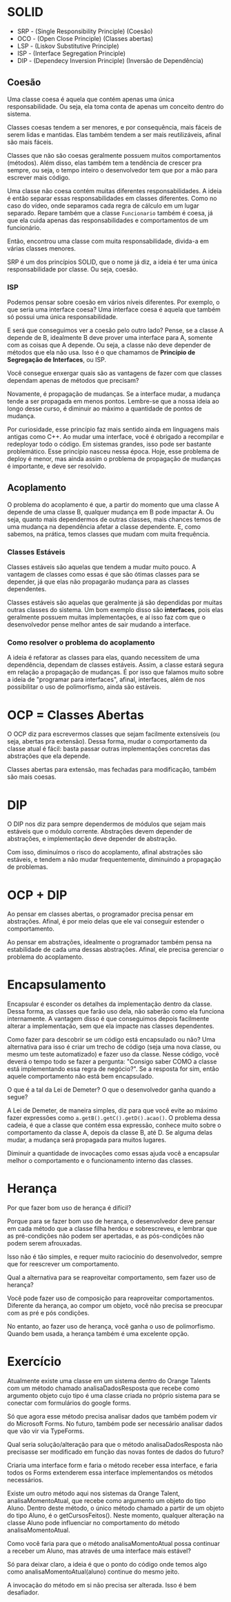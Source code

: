 # SOLID

* SRP - (Single Responsibility Principle) (Coesão)
* OCO - (Open Close Principle) (Classes abertas)
* LSP - (Liskov Substitutive Principle)
* ISP - (Interface Segregation Principle)
* DIP - (Dependecy Inversion Principle) (Inversão de Dependência)

## Coesão

Uma classe coesa é aquela que contém apenas uma única responsabilidade. Ou seja, ela toma conta de apenas um conceito dentro do sistema.

Classes coesas tendem a ser menores, e por consequência, mais fáceis de serem lidas e mantidas. Elas também tendem a ser mais reutilizáveis, afinal são mais fáceis.

Classes que não são coesas geralmente possuem muitos comportamentos (métodos). Além disso, elas também tem a tendência de crescer pra sempre, ou seja, o tempo inteiro o desenvolvedor tem que por a mão para escrever mais código.


Uma classe não coesa contém muitas diferentes responsabilidades. A ideia é então separar essas responsabilidades em classes diferentes. Como no caso do vídeo, onde separamos cada regra de cálculo em um lugar separado. Repare também que a classe `Funcionario` também é coesa, já que ela cuida apenas das responsabilidades e comportamentos de um funcionário.

Então, encontrou uma classe com muita responsabilidade, divida-a em várias classes menores.

SRP é um dos princípios SOLID, que o nome já diz, a ideia é ter uma única responsabilidade por classe. Ou seja, coesão.

### ISP


Podemos pensar sobre coesão em vários níveis diferentes. Por exemplo, o que seria uma interface coesa? Uma interface coesa é aquela que também só possui uma única responsabilidade.

E será que conseguimos ver a coesão pelo outro lado? Pense, se a classe A depende de B, idealmente B deve prover uma interface para A, somente com as coisas que A depende. Ou seja, a classe não deve depender de métodos que ela não usa. Isso é o que chamamos de **Princípio de Segregação de Interfaces**, ou ISP.

Você consegue enxergar quais são as vantagens de fazer com que classes dependam apenas de métodos que precisam?


Novamente, é propagação de mudanças. Se a interface mudar, a mudança tende a ser propagada em menos pontos. Lembre-se que a nossa ideia ao longo desse curso, é diminuir ao máximo a quantidade de pontos de mudança.

Por curiosidade, esse princípio faz mais sentido ainda em linguagens mais antigas como C++. Ao mudar uma interface, você é obrigado a recompilar e redeployar todo o código. Em sistemas grandes, isso pode ser bastante problemático. Esse princípio nasceu nessa época. Hoje, esse problema de deploy é menor, mas ainda assim o problema de propagação de mudanças é importante, e deve ser resolvido.

## Acoplamento

O problema do acoplamento é que, a partir do momento que uma classe A depende de uma classe B, qualquer mudança em B pode impactar A. Ou seja, quanto mais dependermos de outras classes, mais chances temos de uma mudança na dependência afetar a classe dependente. E, como sabemos, na prática, temos classes que mudam com muita frequência.

### Classes Estáveis


Classes estáveis são aquelas que tendem a mudar muito pouco. A vantagem de classes como essas é que são ótimas classes para se depender, já que elas não propagarão mudança para as classes dependentes.

Classes estáveis são aquelas que geralmente já são dependidas por muitas outras classes do sistema. Um bom exemplo disso são **interfaces**, pois elas geralmente possuem muitas implementações, e aí isso faz com que o desenvolvedor pense melhor antes de sair mudando a interface.

### Como resolver o problema do acoplamento

A ideia é refatorar as classes para elas, quando necessitem de uma dependência, dependam de classes estáveis. Assim, a classe estará segura em relação a propagação de mudanças. É por isso que falamos muito sobre a ideia de "programar para interfaces", afinal, interfaces, além de nos possibilitar o uso de polimorfismo, ainda são estáveis.

# OCP = Classes Abertas

O OCP diz para escrevermos classes que sejam facilmente extensíveis (ou seja, abertas pra extensão). Dessa forma, mudar o comportamento da classe atual é fácil: basta passar outras implementações concretas das abstrações que ela depende.

Classes abertas para extensão, mas fechadas para modificação, também são mais coesas.

# DIP

O DIP nos diz para sempre dependermos de módulos que sejam mais estáveis que o módulo corrente. Abstrações devem depender de abstrações, e implementação deve depender de abstração.

Com isso, diminuímos o risco do acoplamento, afinal abstrações são estáveis, e tendem a não mudar frequentemente, diminuindo a propagação de problemas.

# OCP + DIP

Ao pensar em classes abertas, o programador precisa pensar em abstrações. Afinal, é por meio delas que ele vai conseguir estender o comportamento.

Ao pensar em abstrações, idealmente o programador também pensa na estabilidade de cada uma dessas abstrações. Afinal, ele precisa gerenciar o problema do acoplamento.

# Encapsulamento

Encapsular é esconder os detalhes da implementação dentro da classe. Dessa forma, as classes que farão uso dela, não saberão como ela funciona internamente. A vantagem disso é que conseguimos depois facilmente alterar a implementação, sem que ela impacte nas classes dependentes.

Como fazer para descobrir se um código está encapsulado ou não?
Uma alternativa para isso é criar um trecho de código (seja uma nova classe, ou mesmo um teste automatizado) e fazer uso da classe. Nesse código, você deverá o tempo todo se fazer a pergunta: "Consigo saber COMO a classe está implementando essa regra de negócio?". Se a resposta for sim, então aquele comportamento não está bem encapsulado.

O que é a tal da Lei de Demeter? O que o desenvolvedor ganha quando a segue?

A Lei de Demeter, de maneira simples, diz para que você evite ao máximo fazer expressões como `a.getB().getC().getD().acao()`. O problema dessa cadeia, é que a classe que contém essa expressão, conhece muito sobre o comportamento da classe A, depois da classe B, até D. Se alguma delas mudar, a mudança será propagada para muitos lugares.

Diminuir a quantidade de invocações como essas ajuda você a encapsular melhor o comportamento e o funcionamento interno das classes.

# Herança

Por que fazer bom uso de herança é difícil?

Porque para se fazer bom uso de herança, o desenvolvedor deve pensar em cada método que a classe filha herdou e sobrescreveu, e lembrar que as pré-condições não podem ser apertadas, e as pós-condições não podem serem afrouxadas.

Isso não é tão simples, e requer muito raciocínio do desenvolvedor, sempre que for reescrever um comportamento.

Qual a alternativa para se reaproveitar comportamento, sem fazer uso de herança?

Você pode fazer uso de composição para reaproveitar comportamentos. Diferente da herança, ao compor um objeto, você não precisa se preocupar com as pré e pós condições.

No entanto, ao fazer uso de herança, você ganha o uso de polimorfismo. Quando bem usada, a herança também é uma excelente opção.

# Exercício

Atualmente existe uma classe em um sistema dentro do Orange Talents com um método chamado analisaDadosResposta que recebe como argumento objeto cujo tipo é uma classe criada no próprio sistema para se conectar com formulários do google forms.

Só que agora esse método precisa analisar dados que também podem vir do Microsoft Forms. No futuro, também pode ser necessário analisar dados que vão vir via TypeForms.

Qual seria solução/alteração para que o método analisaDadosResposta não precisasse ser modificado em função das novas fontes de dados do futuro?

Criaria uma interface form e faria o método receber essa interface, e faria todos os Forms extenderem essa interface implementandos os métodos necessários.

Existe um outro método aqui nos sistemas da Orange Talent, analisaMomentoAtual, que recebe como argumento um objeto do tipo Aluno. Dentro deste método, o único método chamado a partir de um objeto do tipo Aluno, é o getCursosFeitos(). Neste momento, qualquer alteração na classe Aluno pode influenciar no comportamento do método analisaMomentoAtual.

Como você faria para que o método analisaMomentoAtual possa continuar a receber um Aluno, mas através de uma interface mais estável?

Só para deixar claro, a ideia é que o ponto do código onde temos algo como analisaMomentoAtual(aluno) continue do mesmo jeito.

A invocação do método em si não precisa ser alterada. Isso é bem desafiador.
